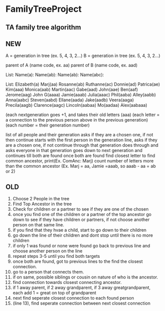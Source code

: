 # FamilyTreeProject
## TA family tree algorithm
## NEW
A = generation in tree (ex. 5, 4, 3, 2...)
B = generation in tree (ex. 5, 4, 3, 2...)

parent of A (name code, ex. aa)
parent of B (name code, ex. aad)

List:
Name(a):
Name(ab):
Name(ab):
Name(abc):

List:
Elizabeth(a)
Marj(aa)
Rosanne(ab)
Ruthanne(ac)
Donnie(ad)
Patrica(ae)
Kim(aaa)
Monica(aab)
Martin(aac)
Gabe(aad)
John(aae)
Ben(aaf)
Jerome(aag)
John G(aaaa)
Jamie(aaab)
Julia(aaac)
Phil(aaba)
Alley(aabb)
Anna(aabc)
Steven(aabd)
Ellane(aada)
Jake(aadb)
Veera(aaga)
Precila(aagb)
Clarence(aagc)
Lincoln(aabaa)
Mo(aadaa)
Alex(aabaaa)

(each nextgeneration goes +1, and takes their old letters (aaa)
(each letter = a connection to the previous person above in the previous generation)
(each number = their generation number)


list of all people and their generation
asks if they are a chosen one, if not then continue
starts with the first person in the generation line, asks if they are a chosen one, if not continue through that generation
does through and asks everyone in that generation
goes down to next generation and continues till both are found
once both are found
find closest letter to find common ancestor, print(Ex. ComAnc: Marj)
count number of letters more than the common ancestor (Ex. Marj = aa, Jamie =aaab, so aaab - aa = ab or 2)



## OLD
1. Choose 2 People in the tree
2. Find Top Ancestor in the tree
3. Check for children or a partner to see if they are one of the chosen
4. once you find one of the children or a partner of the top ancestor go down to see if they have children or partners, if not choose another person on that same line. 
5. if you find that they hvae a child, start to go down to their children
6. go down the line of their children and dont stop until there is no more children
7. if only 1 was found or none were found go back to previous line and choose another person on the line
8. repeat steps 3-5 until you find both targets
9. once both are found, got to previous lines to the find the closest connection. 
10. go to a person that connects them.
11. if on same, possible siblings or cousin on nature of who is the ancestor.
12. find connection towards closest connecting ancestor.
13. if 1 away parent, if 2 away grandparent, if 3 away greatgrandparent, each add 1 = great on top of grandparent
14. next find seperate closest connection to each found person
15. (line 13), find seperate connection between next closest connection
